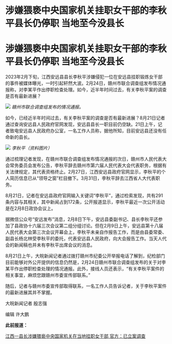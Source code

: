 # 涉嫌猥亵中央国家机关挂职女干部的李秋平县长仍停职 当地至今没县长

# 涉嫌猥亵中央国家机关挂职女干部的李秋平县长仍停职 当地至今没县长

2023年2月下旬，江西安远县县长李秋平涉嫌侵犯一位在安远县挂职锻炼女干部的事件被媒体曝光，一时引起轩然大波。2月24日，赣州市联合调查组发布情况通报称，对李某平作出停职检查处理。如今，近半年时间过去，有关李秋平案的调查是否有最新进展？

![](https://inews.gtimg.com/om_bt/OM9I24-AAYa2iEy490DbxIPB6hIzDOB8DlCgKSe2MCzloAA/1000)
_赣州市联合调查组发布的情况通报。_

如今，已经近半年时间过去，有关李秋平案的调查是否有最新进展？8月21日记者通过查询安远县人民政府官网发现，安远县县长一职目前仍空缺。21日上午，记者致电安远县人民政府办公室，一名工作人员称，据他所知，目前安远县还没有任命新的县长。

![](https://inews.gtimg.com/om_bt/Oh68VZ2lr5IfVrHjKZaPwNwfIQHlwuZA0SwAWAzrhGLwUAA/1000)
_李秋平（资料图片）_

通过梳理记者发现，在赣州市联合调查组发布情况通报的次日，赣州市人民代表大会常务委员会发布公告，李秋平辞去赣州市第六届人民代表大会代表职务，根据有关法律规定，其代表资格终止。2月27日，江西安远县政府官网显示，李秋平的个人简历信息已从“领导之窗”栏目撤下。3月31日，李秋平辞去江西省人大代表职务。

8月21日，记者在安远县政府官网输入关键词“李秋平”，通过检索发现，共有291条内容与其相关，其中新闻占到172条，公开报道显示，李秋平最近一次公开活动是在2月8日政协会议上。

据微信公众号“安远发布”消息，2月8日下午，安远县委副书记、县长李秋平还参加了县政协十六届三次会议第二组分组讨论。但在2月9日上午，安远县第十八届人民代表大会第三次会议开幕会上，李秋平未亲自作报告工作，而是由县委常委、副县长杨北林受李秋平的委托，代表安远县人民政府，向大会报告工作。当天人代会的新闻稿也并未有李秋平出席会议的消息。

8月21日上午，大皖新闻记者通过拨打赣州市纪委公开举报电话了解到，纪检部门目前能够对外公开提供的信息仍然是，2月24日赣州市联合调查组发布的关于对李某平作出停职检查处理的情况通报。此外，接线人员还表示，“有关李秋平案件的相关事宜，麻烦您跟赣州市委宣传部联系。”

随后，记者与赣州市委宣传部取得联系，一名工作人员告诉记者，关于李秋平案件的最新进展其并不掌握。

大皖新闻记者 殷志强

编辑 许大鹏

**此前报道：**

[江西一县长涉嫌猥亵中央国家机关在当地挂职女干部 官方：已立案调查
](https://new.qq.com/rain/a/20230224A07O5D00)


